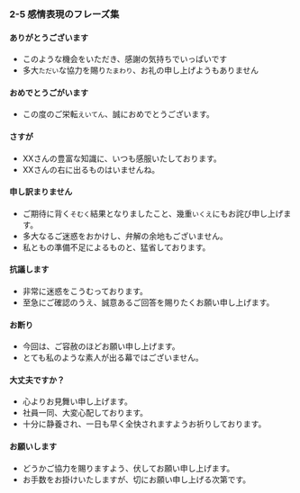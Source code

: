 ### 2-5 感情表現のフレーズ集
#### ありがとうございます
 - このような機会をいただき、感謝の気持ちでいっぱいです
 - 多大``ただい``な協力を賜り``たまわり``、お礼の申し上げようもありません

#### おめでとうごがいます
 - この度のご栄転``えいてん``、誠におめでとうございます。

#### さすが
 - XXさんの豊富な知識に、いつも感服いたしております。
 - XXさんの右に出るものはいませんね。　　

#### 申し訳まりません
 - ご期待に背く``そむく``結果となりましたこと、幾重``いくえ``にもお詫び申し上げます。
 - 多大なるご迷惑をおかけし、弁解の余地もございません。
 - 私ともの準備不足によるものと、猛省しております。

#### 抗議します
 - 非常に迷惑をこうむっております。
 - 至急にご確認のうえ、誠意あるご回答を賜りたくお願い申し上げます。

#### お断り
 - 今回は、ご容赦のほどお願い申し上げます。
 - とても私のような素人が出る幕ではございません。
#### 大丈夫ですか？
 - 心よりお見舞い申し上げます。
 - 社員一同、大変心配しております。
 - 十分に静養され、一日も早く全快されますようお祈りしております。

#### お願いします
 - どうかご協力を賜りますよう、伏してお願い申し上げます。
 - お手数をお掛けいたしますが、切にお願い申し上げる次第です。
